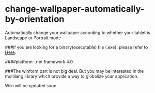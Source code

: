 change-wallpaper-automatically-by-orientation
=============================================

Automatically change your wallpaper according to whether your tablet is Landscape or Portrait mode

###If you are looking for a binary(executable) file (.exe), please refer to [Here](http://www.logu.co/dwas-en).

####platform: .net framework 4.0

###The winform part is not big deal. But you may be interested in the multilang library which provide a way to globalize your application.

Wiki will be updated soon.
